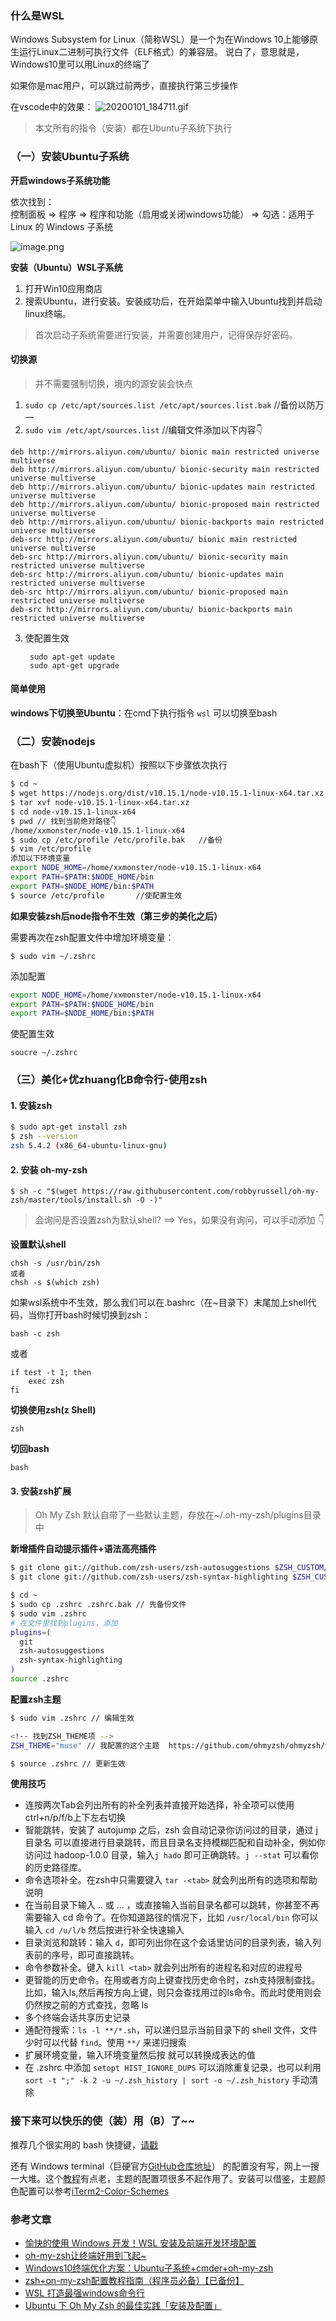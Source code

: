 ### 什么是WSL
Windows Subsystem for Linux（简称WSL）是一个为在Windows 10上能够原生运行Linux二进制可执行文件（ELF格式）的兼容层。
说白了，意思就是，Windows10里可以用Linux的终端了


如果你是mac用户，可以跳过前两步，直接执行第三步操作


在vscode中的效果：
![20200101_184711.gif](/images/2020/01/01/20200101_184711.gif)

> 本文所有的指令（安装）都在Ubuntu子系统下执行

### （一）安装Ubuntu子系统
**开启windows子系统功能**

依次找到：   
控制面板 => 程序 => 程序和功能（启用或关闭windows功能） => 勾选：适用于 Linux 的 Windows 子系统

![image.png](/images/2020/01/01/image.png)


**安装（Ubuntu）WSL子系统**  

1. 打开Win10应用商店
2. 搜索Ubuntu，进行安装。安装成功后，在开始菜单中输入Ubuntu找到并启动linux终端。
> 首次启动子系统需要进行安装，并需要创建用户，记得保存好密码。


#### 切换源

> 并不需要强制切换，境内的源安装会快点

1. `sudo cp /etc/apt/sources.list /etc/apt/sources.list.bak` //备份以防万一
2. `sudo vim /etc/apt/sources.list` //编辑文件添加以下内容👇
```vim
deb http://mirrors.aliyun.com/ubuntu/ bionic main restricted universe multiverse
deb http://mirrors.aliyun.com/ubuntu/ bionic-security main restricted universe multiverse
deb http://mirrors.aliyun.com/ubuntu/ bionic-updates main restricted universe multiverse
deb http://mirrors.aliyun.com/ubuntu/ bionic-proposed main restricted universe multiverse
deb http://mirrors.aliyun.com/ubuntu/ bionic-backports main restricted universe multiverse
deb-src http://mirrors.aliyun.com/ubuntu/ bionic main restricted universe multiverse
deb-src http://mirrors.aliyun.com/ubuntu/ bionic-security main restricted universe multiverse
deb-src http://mirrors.aliyun.com/ubuntu/ bionic-updates main restricted universe multiverse
deb-src http://mirrors.aliyun.com/ubuntu/ bionic-proposed main restricted universe multiverse
deb-src http://mirrors.aliyun.com/ubuntu/ bionic-backports main restricted universe multiverse
```
3. 使配置生效

        sudo apt-get update
        sudo apt-get upgrade

#### 简单使用
**windows下切换至Ubuntu**：在cmd下执行指令 `wsl` 可以切换至bash


### （二）安装nodejs

在bash下（使用Ubuntu虚拟机）按照以下步骤依次执行
```bash
$ cd ~ 
$ wget https://nodejs.org/dist/v10.15.1/node-v10.15.1-linux-x64.tar.xz
$ tar xvf node-v10.15.1-linux-x64.tar.xz
$ cd node-v10.15.1-linux-x64
$ pwd // 找到当前绝对路径👇
/home/xxmonster/node-v10.15.1-linux-x64
$ sudo cp /etc/profile /etc/profile.bak   //备份
$ vim /etc/profile
添加以下环境变量
export NODE_HOME=/home/xxmonster/node-v10.15.1-linux-x64
export PATH=$PATH:$NODE_HOME/bin
export PATH=$NODE_HOME/bin:$PATH
$ source /etc/profile       //使配置生效
```

**如果安装zsh后node指令不生效（第三步的美化之后）**

需要再次在zsh配置文件中增加环境变量：

    $ sudo vim ~/.zshrc

添加配置
```bash
export NODE_HOME=/home/xxmonster/node-v10.15.1-linux-x64
export PATH=$PATH:$NODE_HOME/bin
export PATH=$NODE_HOME/bin:$PATH
```

使配置生效

    soucre ~/.zshrc


### （三）美化+优zhuang化B命令行-使用zsh
#### 1. 安装zsh
```bash
$ sudo apt-get install zsh
$ zsh --version
zsh 5.4.2 (x86_64-ubuntu-linux-gnu)
```


#### 2. 安装 oh-my-zsh

    $ sh -c "$(wget https://raw.githubusercontent.com/robbyrussell/oh-my-zsh/master/tools/install.sh -O -)"

> 会询问是否设置zsh为默认shell? ==> Yes，如果没有询问，可以手动添加 👇


**设置默认shell**

    chsh -s /usr/bin/zsh  
    或者 
    chsh -s $(which zsh)

如果wsl系统中不生效，那么我们可以在.bashrc（在~目录下）末尾加上shell代码，当你打开bash时候切换到zsh：

    bash -c zsh
或者

    if test -t 1; then
        exec zsh
    fi



**切换使用zsh(z Shell)**

    zsh

**切回bash**

    bash

#### 3. 安装zsh扩展

> Oh My Zsh 默认自带了一些默认主题，存放在~/.oh-my-zsh/plugins目录中

**新增插件自动提示插件+语法高亮插件**
```bash
$ git clone git://github.com/zsh-users/zsh-autosuggestions $ZSH_CUSTOM/plugins/zsh-autosuggestions // 语法提示
$ git clone git://github.com/zsh-users/zsh-syntax-highlighting $ZSH_CUSTOM/plugins/zsh-syntax-highlighting //语法高亮

$ cd ~
$ sudo cp .zshrc .zshrc.bak // 先备份文件
$ sudo vim .zshrc
# 在文件里找到plugins，添加
plugins=(
  git
  zsh-autosuggestions
  zsh-syntax-highlighting
)
source .zshrc
```

**配置zsh主题**
```bash
$ sudo vim .zshrc // 编辑生效

<!-- 找到ZSH_THEME项 -->
ZSH_THEME="muse" // 我配置的这个主题  https://github.com/ohmyzsh/ohmyzsh/wiki/Themes 找到喜欢的主题名称，直接修改即可

$ source .zshrc // 更新生效
```

**使用技巧**
- 连按两次Tab会列出所有的补全列表并直接开始选择，补全项可以使用 ctrl+n/p/f/b上下左右切换
- 智能跳转，安装了 autojump 之后，zsh 会自动记录你访问过的目录，通过 j 目录名 可以直接进行目录跳转，而且目录名支持模糊匹配和自动补全，例如你访问过 hadoop-1.0.0 目录，输入`j hado` 即可正确跳转。`j --stat` 可以看你的历史路径库。
- 命令选项补全。在zsh中只需要键入 `tar -<tab>` 就会列出所有的选项和帮助说明
- 在当前目录下输入 .. 或 ... ，或直接输入当前目录名都可以跳转，你甚至不再需要输入 cd 命令了。在你知道路径的情况下，比如 `/usr/local/bin` 你可以输入 `cd /u/l/b` 然后按进行补全快速输入
- 目录浏览和跳转：输入 `d`，即可列出你在这个会话里访问的目录列表，输入列表前的序号，即可直接跳转。
- 命令参数补全。键入 `kill <tab>` 就会列出所有的进程名和对应的进程号
- 更智能的历史命令。在用或者方向上键查找历史命令时，zsh支持限制查找。比如，输入ls,然后再按方向上键，则只会查找用过的ls命令。而此时使用则会仍然按之前的方式查找，忽略 ls
- 多个终端会话共享历史记录
- 通配符搜索：`ls -l **/*.sh`，可以递归显示当前目录下的 shell 文件，文件少时可以代替 `find`。使用 `**/` 来递归搜索
- 扩展环境变量，输入环境变量然后按 就可以转换成表达的值
- 在 .zshrc 中添加 `setopt HIST_IGNORE_DUPS` 可以消除重复记录，也可以利用 `sort -t ";" -k 2 -u ~/.zsh_history | sort -o ~/.zsh_history` 手动清除


### 接下来可以快乐的使（装）用（B）了~~  

推荐几个很实用的 bash 快捷键，[请戳](https://lihx.top/ti-sheng-ming-ling-xing-xiao-lu-de-bashkuai-jie-jian/)

还有 Windows terminal（巨硬官方[GitHub仓库地址](https://github.com/Microsoft/Terminal)） 的配置没有写，网上一搜一大堆。这个[教程](https://www.bilibili.com/video/av51726432)有点老，主题的配置项很多不起作用了。安装可以借鉴，主题颜色配置可以参考[iTerm2-Color-Schemes](https://github.com/mbadolato/iTerm2-Color-Schemes)


### 参考文章

- [愉快的使用 Windows 开发！WSL 安装及前端开发环境配置](https://juejin.im/post/5cdcf930f265da03914d8820)
- [oh-my-zsh让终端好用到飞起~](https://juejin.im/post/5d773da76fb9a06aff5e9a99)
- [Windows10终端优化方案：Ubuntu子系统+cmder+oh-my-zsh](https://zhuanlan.zhihu.com/p/34152045)
- [zsh+on-my-zsh配置教程指南（程序员必备）【已备份】](https://segmentfault.com/a/1190000013612471)
- [WSL 打造最强windows命令行](https://segmentfault.com/a/1190000016677670)
- [Ubuntu 下 Oh My Zsh 的最佳实践「安装及配置」](https://segmentfault.com/a/1190000015283092)

